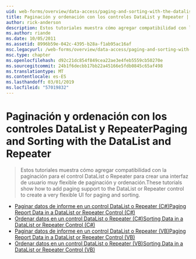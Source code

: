 ```yaml
---
uid: web-forms/overview/data-access/paging-and-sorting-with-the-datalist-and-repeater/index
title: Paginación y ordenación con los controles DataList y Repeater | Microsoft Docs
author: rick-anderson
description: Estos tutoriales muestra cómo agregar compatibilidad con la paginación para el control DataList o Repeater para crear una interfaz de usuario muy flexible de paginación y ordenación.
ms.author: riande
ms.date: 10/05/2011
ms.assetid: 8996b59e-042c-4395-b28a-f1ab95ac16af
msc.legacyurl: /web-forms/overview/data-access/paging-and-sorting-with-the-datalist-and-repeater
msc.type: chapter
ms.openlocfilehash: d92c21dc854f849cea22ae3e4feb5559cb50270e
ms.sourcegitcommit: 24b1f6decbb17bb22a45166e5fdb0845c65af498
ms.translationtype: MT
ms.contentlocale: es-ES
ms.lasthandoff: 03/01/2019
ms.locfileid: "57019832"
---
```

<a name="paging-and-sorting-with-the-datalist-and-repeater"></a><span data-ttu-id="58c8c-103">Paginación y ordenación con los controles DataList y Repeater</span><span class="sxs-lookup"><span data-stu-id="58c8c-103">Paging and Sorting with the DataList and Repeater</span></span>
====================
> <span data-ttu-id="58c8c-104">Estos tutoriales muestra cómo agregar compatibilidad con la paginación para el control DataList o Repeater para crear una interfaz de usuario muy flexible de paginación y ordenación.</span><span class="sxs-lookup"><span data-stu-id="58c8c-104">These tutorials show how to add paging support to the DataList or Repeater control to create a very flexible UI for paging and sorting.</span></span>


- [<span data-ttu-id="58c8c-105">Paginar datos de informe en un control DataList o Repeater (C#)</span><span class="sxs-lookup"><span data-stu-id="58c8c-105">Paging Report Data in a DataList or Repeater Control (C#)</span></span>](paging-report-data-in-a-datalist-or-repeater-control-cs.md)
- [<span data-ttu-id="58c8c-106">Ordenar datos en un control DataList o Repeater (C#)</span><span class="sxs-lookup"><span data-stu-id="58c8c-106">Sorting Data in a DataList or Repeater Control (C#)</span></span>](sorting-data-in-a-datalist-or-repeater-control-cs.md)
- [<span data-ttu-id="58c8c-107">Paginar datos de informe en un control DataList o Repeater (VB)</span><span class="sxs-lookup"><span data-stu-id="58c8c-107">Paging Report Data in a DataList or Repeater Control (VB)</span></span>](paging-report-data-in-a-datalist-or-repeater-control-vb.md)
- [<span data-ttu-id="58c8c-108">Ordenar datos en un control DataList o Repeater (VB)</span><span class="sxs-lookup"><span data-stu-id="58c8c-108">Sorting Data in a DataList or Repeater Control (VB)</span></span>](sorting-data-in-a-datalist-or-repeater-control-vb.md)

